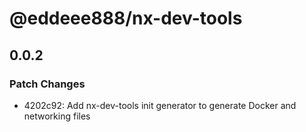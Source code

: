 # @eddeee888/nx-dev-tools

## 0.0.2

### Patch Changes

- 4202c92: Add nx-dev-tools init generator to generate Docker and networking files
